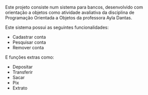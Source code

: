   Este projeto consiste num sistema para bancos, desenvolvido com orientação a objetos
como atividade avaliativa da disciplina de Programação Orientada a Objetos da professora Ayla Dantas.

Este sistema possui as seguintes funcionalidades:
- Cadastrar conta
- Pesquisar conta
- Remover conta

E funções extras como:
- Depositar
- Transferir
- Sacar
- Pix
- Extrato
